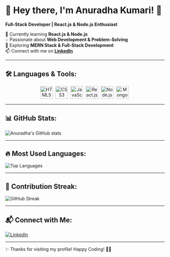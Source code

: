 # 👋 Hey there, I'm Anuradha Kumari! 🚀  

**Full-Stack Developer | React.js & Node.js Enthusiast**  

🌱 Currently learning **React.js & Node.js**  
💡 Passionate about **Web Development & Problem-Solving**  
📌 Exploring **MERN Stack & Full-Stack Development**  
📫 Connect with me on **[LinkedIn](https://www.linkedin.com/in/anuradha-kumari-328234259/)**  

---

## 🛠️ Languages & Tools:
<p align="center">
  <img src="https://cdn.jsdelivr.net/gh/devicons/devicon/icons/html5/html5-original.svg" title="HTML5" width="40" height="40"/>&nbsp;
  <img src="https://cdn.jsdelivr.net/gh/devicons/devicon/icons/css3/css3-original.svg" title="CSS3" width="40" height="40"/>&nbsp;
  <img src="https://cdn.jsdelivr.net/gh/devicons/devicon/icons/javascript/javascript-original.svg" title="JavaScript" width="40" height="40"/>&nbsp;
  <img src="https://cdn.jsdelivr.net/gh/devicons/devicon/icons/react/react-original.svg" title="React.js" width="40" height="40"/>&nbsp;
  <img src="https://cdn.jsdelivr.net/gh/devicons/devicon/icons/nodejs/nodejs-original.svg" title="Node.js" width="40" height="40"/>&nbsp;
  <img src="https://cdn.jsdelivr.net/gh/devicons/devicon/icons/mongodb/mongodb-original.svg" title="MongoDB" width="40" height="40"/>&nbsp;
</p>

---

## 📊 GitHub Stats:
![Anuradha's GitHub stats](https://github-readme-stats.vercel.app/api?username=anuradhakumari2025&show_icons=true&theme=radical)

---

## 🔥 Most Used Languages:
![Top Languages](https://github-readme-stats.vercel.app/api/top-langs/?username=anuradhakumari2025&layout=compact&theme=dark)

---

## 🚀 Contribution Streak:
![GitHub Streak](https://github-readme-streak-stats.herokuapp.com/?user=anuradhakumari2025&theme=radical)

---

## 📬 Connect with Me:
[![LinkedIn](https://img.shields.io/badge/LinkedIn-blue?style=for-the-badge&logo=linkedin)](https://www.linkedin.com/in/anuradha-kumari-328234259/)

---

✨ Thanks for visiting my profile! Happy Coding! 🚀😃

